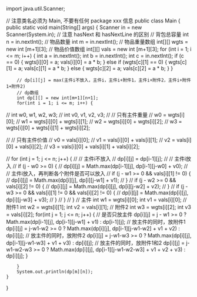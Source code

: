 import java.util.Scanner;

// 注意类名必须为 Main, 不要有任何 package xxx 信息
public class Main {
    public static void main(String[] args) {
        Scanner in = new Scanner(System.in);
        // 注意 hasNext 和 hasNextLine 的区别
        // 背包总容量
        int n = in.nextInt();
        // 物品数量
        int m = in.nextInt();
        // 物品重量数组
        int[][] wgts = new int [m+1][3];
        // 物品价值数组
        int[][] vals =  new int [m+1][3];
        for (int i = 1; i <= m; i++) {
            int a = in.nextInt();
            int b = in.nextInt();
            int c = in.nextInt();
            if (c == 0) {
                wgts[i][0] = a;
                vals[i][0] = a * b;
            } else if (wgts[c][1] == 0) {
                wgts[c][1] = a;
                vals[c][1] = a * b;
            } else {
                wgts[c][2] = a;
                vals[c][2] = a * b;
            }
        }
        
        // dp[i][j] = max(主件i不放入，主件i，主件i+附件1，主件i+附件2，主件i+附件1+附件2)
        // dp数组 
        int dp[][] = new int[m+1][n+1];
        for(int i = 1; i <= m; i++) {
//             int w0, w1, w2, w3;
//             int v0, v1, v2, v3;
//             // 只有主件重量
//             w0 = wgts[i][0];
//             w1 = wgts[i][0] + wgts[i][1];
//             w2 = wgts[i][0] + wgts[i][2];
//             w3 = wgts[i][0] + wgts[i][1] + wgts[i][2];
            
//             // 只有主件价值
//             v0 = vals[i][0];
//             v1 = vals[i][0] + vals[i][1];
//             v2 = vals[i][0] + vals[i][2];
//             v3 = vals[i][0] + vals[i][1] + vals[i][2];
            
//             for (int j = 1; j <= n; j++) {
//                 // 主件i不放入
//                 dp[i][j] = dp[i-1][j];
//                 // 主件i放入
//                 if (j - w0 >= 0) {
//                     dp[i][j] = Math.max(dp[i-1][j], dp[i-1][j-w0] + v0);
//                     // 主件i放入，再判断各个附件是否可以放入
//                     if (j - w1 >= 0 && vals[i][1] != 0) {
//                         dp[i][j] = Math.max(dp[i][j], dp[i][j-w1] + v1);
//                     }
//                     if (j - w2 >= 0 && vals[i][2] != 0) {
//                         dp[i][j] = Math.max(dp[i][j], dp[i][j-w2] + v2);
//                     }
//                     if (j - w3 >= 0 && vals[i][1] != 0 && vals[i][2] != 0) {
//                         dp[i][j] = Math.max(dp[i][j], dp[i][j-w3] + v3);
//                     }
//                 }
//             }
             // 主件
             int w1 = wgts[i][0];
             int v1 = vals[i][0];
             // 附件1
             int w2 = wgts[i][1];
             int v2 = vals[i][1];
             // 附件2
             int w3 = wgts[i][2];
             int v3 = vals[i][2];
             for(int j = 1; j <= n; j++) {
                 // 是否只放主件
                 dp[i][j] = j - w1 >= 0 ? Math.max(dp[i-1][j], dp[i-1][j-w1] + v1) : dp[i-1][j];
                 // 放主件的同时，放附件1
                 dp[i][j] = j-w1-w2 >= 0 ? Math.max(dp[i][j], dp[i-1][j-w1-w2] + v1 + v2) : dp[i][j];
                 // 放主件的同时，放附件2
                 dp[i][j] = j-w1-w3 >= 0 ? Math.max(dp[i][j], dp[i-1][j-w1-w3] + v1 + v3) : dp[i][j];
                 // 放主件的同时，放附件1和2
                 dp[i][j] = j-w1-w2-w3 >= 0 ? Math.max(dp[i][j], dp[i-1][j-w1-w2-w3] + v1 + v2 + v3) : dp[i][j];
             }
            
        }
        System.out.println(dp[m][n]);
    }
}
